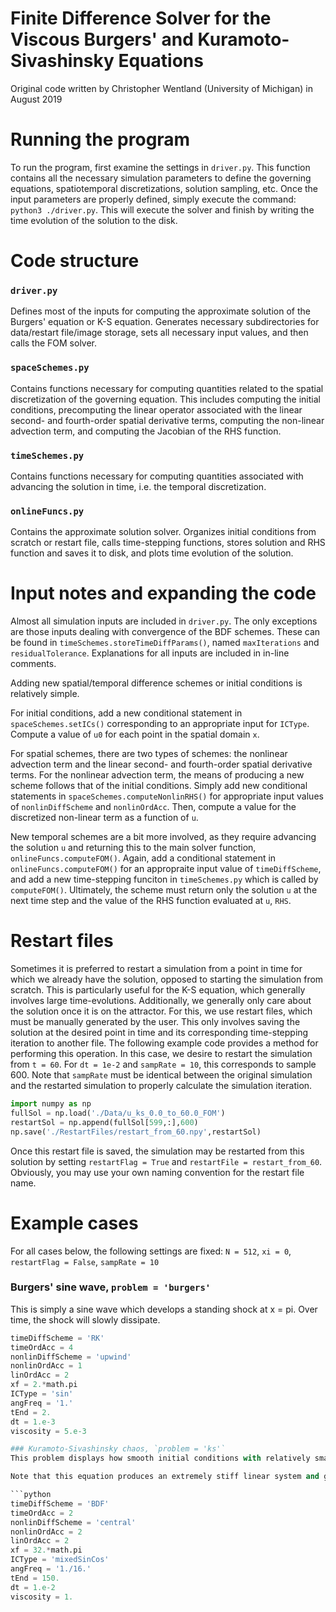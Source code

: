 # Finite Difference Solver for the Viscous Burgers' and Kuramoto-Sivashinsky Equations
Original code written by Christopher Wentland (University of Michigan) in August 2019

# Running the program
To run the program, first examine the settings in `driver.py`. This function contains all the necessary simulation parameters to define the governing equations, spatiotemporal discretizations, solution sampling, etc. Once the input parameters are properly defined, simply execute the command: `python3 ./driver.py`. This will execute the solver and finish by writing the time evolution of the solution to the disk.

# Code structure
### `driver.py`
Defines most of the inputs for computing the approximate solution of the Burgers' equation or K-S equation. Generates necessary subdirectories for data/restart file/image storage, sets all necessary input values, and then calls the FOM solver.

### `spaceSchemes.py`
Contains functions necessary for computing quantities related to the spatial discretization of the governing equation. This includes computing the initial conditions, precomputing the linear operator associated with the linear second- and fourth-order spatial derivative terms, computing the non-linear advection term, and computing the Jacobian of the RHS function.

### `timeSchemes.py`
Contains functions necessary for computing quantities associated with advancing the solution in time, i.e. the temporal discretization. 

### `onlineFuncs.py`
Contains the approximate solution solver. Organizes initial conditions from scratch or restart file, calls time-stepping functions, stores solution and RHS function and saves it to disk, and plots time evolution of the solution.

# Input notes and expanding the code
Almost all simulation inputs are included in `driver.py`. The only exceptions are those inputs dealing with convergence of the BDF schemes. These can be found in `timeSchemes.storeTimeDiffParams()`, named `maxIterations` and `residualTolerance`. Explanations for all inputs are included in in-line comments.

Adding new spatial/temporal difference schemes or initial conditions is relatively simple. 

For initial conditions, add a new conditional statement in `spaceSchemes.setICs()` corresponding to an appropriate input for `ICType`. Compute a value of `u0` for each point in the spatial domain `x`.

For spatial schemes, there are two types of schemes: the nonlinear advection term and the linear second- and fourth-order spatial derivative terms. For the nonlinear advection term, the means of producing a new scheme follows that of the initial conditions. Simply add new conditional statements in `spaceSchemes.computeNonlinRHS()` for appropriate input values of `nonlinDiffScheme` and `nonlinOrdAcc`. Then, compute a value for the discretized non-linear term as a function of `u`.

New temporal schemes are a bit more involved, as they require advancing the solution `u` and returning this to the main solver function, `onlineFuncs.computeFOM()`. Again, add a conditional statement in `onlineFuncs.computeFOM()` for an appropraite input value of `timeDiffScheme`, and add a new time-stepping funciton in `timeSchemes.py` which is called by `computeFOM()`. Ultimately, the scheme must return only the solution `u` at the next time step and the value of the RHS function evaluated at `u`, `RHS`.

# Restart files
Sometimes it is preferred to restart a simulation from a point in time for which we already have the solution, opposed to starting the simulation from scratch. This is particularly useful for the K-S equation, which generally involves large time-evolutions. Additionally, we generally only care about the solution once it is on the attractor. For this, we use restart files, which must be manually generated by the user. This only involves saving the solution at the desired point in time and its corresponding time-stepping iteration to another file. The following example code provides a method for performing this operation. In this case, we desire to restart the simulation from `t = 60`. For `dt = 1e-2` and `sampRate = 10`, this corresponds to sample 600. Note that `sampRate` must be identical between the original simulation and the restarted simulation to properly calculate the simulation iteration.

```python
import numpy as np
fullSol = np.load('./Data/u_ks_0.0_to_60.0_FOM')
restartSol = np.append(fullSol[599,:],600)
np.save('./RestartFiles/restart_from_60.npy',restartSol)
```

Once this restart file is saved, the simulation may be restarted from this solution by setting `restartFlag = True` and `restartFile = restart_from_60`. Obviously, you may use your own naming convention for the restart file name.

# Example cases
For all cases below, the following settings are fixed: `N = 512`, `xi = 0`, `restartFlag = False`, `sampRate = 10` 

### Burgers' sine wave, `problem = 'burgers'`
This is simply a sine wave which develops a standing shock at x = pi. Over time, the shock will slowly dissipate.

```python
timeDiffScheme = 'RK'
timeOrdAcc = 4
nonlinDiffScheme = 'upwind'
nonlinOrdAcc = 1
linOrdAcc = 2
xf = 2.*math.pi
ICType = 'sin'
angFreq = '1.'
tEnd = 2.
dt = 1.e-3
viscosity = 5.e-3

### Kuramoto-Sivashinsky chaos, `problem = 'ks'`
This problem displays how smooth initial conditions with relatively small magnitude will eventually develop bounded, large-magnitude, small scale fluctuations. Although the fluctuations appear random, the K-S equation is entirely deterministic. However, the solution is extremely sensitive to small perturbations in the initial conditions. If you would like to test this, simply add a small amount of random noise to the initial conditions (on the order of 1e-8) and observe how the final solution differs after a long time period.

Note that this equation produces an extremely stiff linear system and generally requires an implicit time stepping solution to solve in a reasonable amount of time. You are welcome to use the Runge-Kutta scheme, but it will require an extremely small time step to ensure numerical stability.

```python
timeDiffScheme = 'BDF'
timeOrdAcc = 2
nonlinDiffScheme = 'central'
nonlinOrdAcc = 2
linOrdAcc = 2
xf = 32.*math.pi
ICType = 'mixedSinCos'
angFreq = '1./16.'
tEnd = 150.
dt = 1.e-2
viscosity = 1.
```




